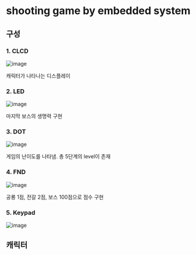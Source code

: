 # shooting game by embedded system

## 구성

### 1. CLCD

![image](https://user-images.githubusercontent.com/95104793/191933955-08dee0c9-b671-46e9-be6f-906d75a32c47.png)

캐릭터가 나타나는 디스플레이

### 2. LED

![image](https://user-images.githubusercontent.com/95104793/191934083-0dafbe6a-429a-44c4-9acc-b1ee6088db27.png)

마지막 보스의 생명력 구현

### 3. DOT

![image](https://user-images.githubusercontent.com/95104793/191934171-cabc34bd-fc4f-4ffa-a331-f41dcb29cc8c.png)

게임의 난이도를 나타냄. 총 5단계의 level이 존재

### 4. FND

![image](https://user-images.githubusercontent.com/95104793/191934252-220842dc-8a44-42b8-8d76-527e2358ded9.png)

공룡 1점, 전갈 2점, 보스 100점으로 점수 구현

### 5. Keypad

![image](https://user-images.githubusercontent.com/95104793/191934569-0bde8121-2acc-412b-ae31-8a52eeb4393a.png)


## 캐릭터

